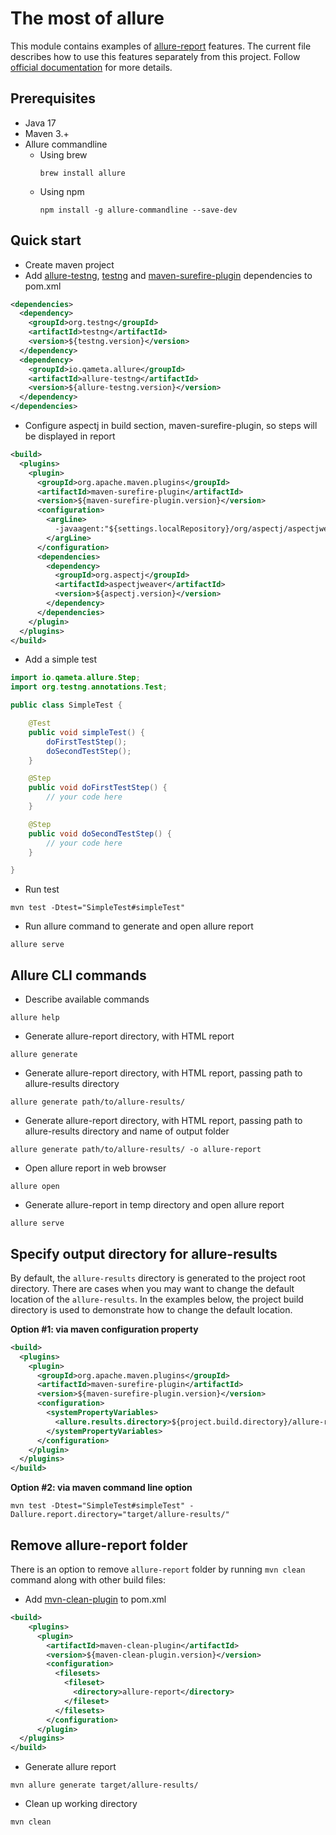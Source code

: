 # The most of allure

This module contains examples of [allure-report](https://github.com/allure-framework/allure2) features. The current
file describes how to use this features separately from this project. Follow 
[official documentation](https://docs.qameta.io/allure/) for more details.

## Prerequisites
* Java 17  
* Maven 3.+  
* Allure commandline    
  * Using brew
    ```shell
    brew install allure
    ```
  * Using npm
    ```shell
    npm install -g allure-commandline --save-dev
    ```

## Quick start

* Create maven project  
* Add 
[allure-testng](https://mvnrepository.com/artifact/io.qameta.allure/allure-testng), 
[testng](https://mvnrepository.com/artifact/org.testng/testng) and 
[maven-surefire-plugin](https://mvnrepository.com/artifact/org.apache.maven.plugins/maven-surefire-plugin) 
dependencies to pom.xml  
```xml
<dependencies>
  <dependency>
    <groupId>org.testng</groupId>
    <artifactId>testng</artifactId>
    <version>${testng.version}</version>
  </dependency>
  <dependency>
    <groupId>io.qameta.allure</groupId>
    <artifactId>allure-testng</artifactId>
    <version>${allure-testng.version}</version>
  </dependency>
</dependencies>
```
* Configure aspectj in build section, maven-surefire-plugin, so steps will be displayed in report 
```xml
<build>
  <plugins>
    <plugin>
      <groupId>org.apache.maven.plugins</groupId>
      <artifactId>maven-surefire-plugin</artifactId>
      <version>${maven-surefire-plugin.version}</version>
      <configuration>
        <argLine>
          -javaagent:"${settings.localRepository}/org/aspectj/aspectjweaver/${aspectj.version}/aspectjweaver-${aspectj.version}.jar"
        </argLine>
      </configuration>
      <dependencies>
        <dependency>
          <groupId>org.aspectj</groupId>
          <artifactId>aspectjweaver</artifactId>
          <version>${aspectj.version}</version>
        </dependency>
      </dependencies>
    </plugin>
  </plugins>
</build>    
```
* Add a simple test  
```java
import io.qameta.allure.Step;
import org.testng.annotations.Test;

public class SimpleTest {

    @Test
    public void simpleTest() {
        doFirstTestStep();
        doSecondTestStep();
    }

    @Step
    public void doFirstTestStep() {
        // your code here
    }

    @Step
    public void doSecondTestStep() {
        // your code here
    }

}
```
* Run test  
```shell
mvn test -Dtest="SimpleTest#simpleTest"
```
* Run allure command to generate and open allure report  
```shell
allure serve
```


## Allure CLI commands

* Describe available commands  
```shell
allure help
```
* Generate allure-report directory, with HTML report  
```shell
allure generate
```
* Generate allure-report directory, with HTML report, passing path to allure-results directory  
```shell
allure generate path/to/allure-results/
```
* Generate allure-report directory, with HTML report, passing path to allure-results directory and name of output folder  
```shell
allure generate path/to/allure-results/ -o allure-report
```
* Open allure report in web browser  
```shell
allure open
```
* Generate allure-report in temp directory and open allure report  
```shell
allure serve
```


## Specify output directory for allure-results

By default, the `allure-results` directory is generated to the project root directory. There are cases when you may want
to change the default location of the `allure-results`. In the examples below, the project build directory is used to 
demonstrate how to change the default location.

**Option #1: via maven configuration property**  
```xml
<build>
  <plugins>
    <plugin>
      <groupId>org.apache.maven.plugins</groupId>
      <artifactId>maven-surefire-plugin</artifactId>
      <version>${maven-surefire-plugin.version}</version>
      <configuration>
        <systemPropertyVariables>
          <allure.results.directory>${project.build.directory}/allure-results</allure.results.directory>
        </systemPropertyVariables>
      </configuration>
    </plugin>
  </plugins>
</build>
```

**Option #2: via maven command line option**
```shell
mvn test -Dtest="SimpleTest#simpleTest" -Dallure.report.directory="target/allure-results/"
```


## Remove allure-report folder  

There is an option to remove `allure-report` folder by running `mvn clean` command along with other build files:
* Add [mvn-clean-plugin](https://mvnrepository.com/artifact/org.apache.maven.plugins/maven-clean-plugin) to pom.xml
```xml
<build>
    <plugins>
      <plugin>
        <artifactId>maven-clean-plugin</artifactId>
        <version>${maven-clean-plugin.version}</version>
        <configuration>
          <filesets>
            <fileset>
              <directory>allure-report</directory>
            </fileset>
          </filesets>
        </configuration>
      </plugin>
  </plugins>
</build>
```
* Generate allure report  
```shell
mvn allure generate target/allure-results/
```
* Clean up working directory  
```shell
mvn clean
```
